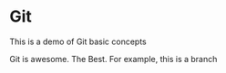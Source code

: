 # Git

This is a demo of Git basic concepts

Git is awesome. The Best. For example, this is a branch
